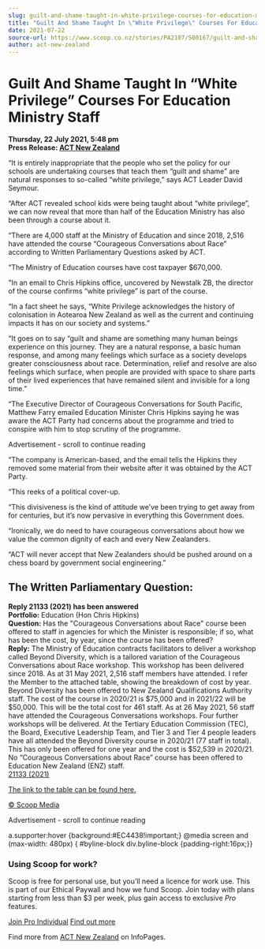 ```yaml
---
slug: guilt-and-shame-taught-in-white-privilege-courses-for-education-ministry-staff
title: "Guilt And Shame Taught In \"White Privilege\" Courses For Education Ministry Staff"
date: 2021-07-22
source-url: https://www.scoop.co.nz/stories/PA2107/S00167/guilt-and-shame-taught-in-white-privilege-courses-for-education-ministry-staff.htm
author: act-new-zealand
---
```

Guilt And Shame Taught In “White Privilege” Courses For Education Ministry Staff
================================================================================

**Thursday, 22 July 2021, 5:48 pm**  
**Press Release: [ACT New Zealand](https://info.scoop.co.nz/ACT_New_Zealand)**

“It is entirely inappropriate that the people who set the policy for our schools are undertaking courses that teach them “guilt and shame” are natural responses to so-called “white privilege,” says ACT Leader David Seymour.

“After ACT revealed school kids were being taught about “white privilege”, we can now reveal that more than half of the Education Ministry has also been through a course about it.

“There are 4,000 staff at the Ministry of Education and since 2018, 2,516 have attended the course “Courageous Conversations about Race” according to Written Parliamentary Questions asked by ACT.

“The Ministry of Education courses have cost taxpayer $670,000.

"In an email to Chris Hipkins office, uncovered by Newstalk ZB, the director of the course confirms “white privilege” is part of the course.

“In a fact sheet he says, “White Privilege acknowledges the history of colonisation in Aotearoa New Zealand as well as the current and continuing impacts it has on our society and systems.”

“It goes on to say “guilt and shame are something many human beings experience on this journey. They are a natural response, a basic human response, and among many feelings which surface as a society develops greater consciousness about race. Determination, relief and resolve are also feelings which surface, when people are provided with space to share parts of their lived experiences that have remained silent and invisible for a long time.”

“The Executive Director of Courageous Conversations for South Pacific, Matthew Farry emailed Education Minister Chris Hipkins saying he was aware the ACT Party had concerns about the programme and tried to conspire with him to stop scrutiny of the programme.

Advertisement - scroll to continue reading





“The company is American-based, and the email tells the Hipkins they removed some material from their website after it was obtained by the ACT Party.

“This reeks of a political cover-up.

“This divisiveness is the kind of attitude we’ve been trying to get away from for centuries, but it’s now pervasive in everything this Government does.

“Ironically, we do need to have courageous conversations about how we value the common dignity of each and every New Zealanders.

“ACT will never accept that New Zealanders should be pushed around on a chess board by government social engineering.”

The Written Parliamentary Question:
-----------------------------------

**Reply 21133 (2021) has been answered**  
**Portfolio:** Education (Hon Chris Hipkins)  
**Question:** Has the "Courageous Conversations about Race" course been offered to staff in agencies for which the Minister is responsible; if so, what has been the cost, by year, since the course has been offered?  
**Reply:** The Ministry of Education contracts facilitators to deliver a workshop called Beyond Diversity, which is a tailored variation of the Courageous Conversations about Race workshop. This workshop has been delivered since 2018. As at 31 May 2021, 2,516 staff members have attended. I refer the Member to the attached table, showing the breakdown of cost by year. Beyond Diversity has been offered to New Zealand Qualifications Authority staff. The cost of the course in 2020/21 is $75,000 and in 2021/22 will be $50,000. This will be the total cost for 461 staff. As at 26 May 2021, 56 staff have attended the Courageous Conversations workshops. Four further workshops will be delivered. At the Tertiary Education Commission (TEC), the Board, Executive Leadership Team, and Tier 3 and Tier 4 people leaders have all attended the Beyond Diversity course in 2020/21 (77 staff in total). This has only been offered for one year and the cost is $52,539 in 2020/21. No “Courageous Conversations about Race” course has been offered to Education New Zealand (ENZ) staff.   
[21133 (2021)](https://www.act.org.nz/r?u=qXjvjBVaoR40IremE2erjPtkHdZng0LSX5V4F2CRqe33sNHqmNDAiKkh1BPpNz64mscZzXpyBpxN5q1MgOvacQ&e=1436fca17bda55074760909e04a8a403&utm_source=actnz&utm_medium=email&utm_campaign=guilt_and_shame_taug&n=2)

[The link to the table can be found here.](https://www.act.org.nz/r?u=x7qo17qR1Kb0lLg85yQYfAbXTC6Z7wxyptuSZemzKnHW6MvSFOrjcviA_qc0F8nqaEo5osgR2ljDGcC4_OYtwpMy_ol5OGFV6wZKNC9Va4PH4xrb12qlQWijrXFcorNH4MH85Yyf-lrjz4YpU8-rD1pBU_3JK2cSsDfRcFWnDaE&e=1436fca17bda55074760909e04a8a403&utm_source=actnz&utm_medium=email&utm_campaign=guilt_and_shame_taug&n=3)

[© Scoop Media](http://www.scoop.co.nz/about/terms.html)  

Advertisement - scroll to continue reading



a.supporter:hover {background:#EC4438!important;} @media screen and (max-width: 480px) { #byline-block div.byline-block {padding-right:16px;}}

### Using Scoop for work?

Scoop is free for personal use, but you’ll need a licence for work use. This is part of our Ethical Paywall and how we fund Scoop. Join today with plans starting from less than $3 per week, plus gain access to exclusive _Pro_ features.  
  
[Join Pro Individual](https://pro.scoop.co.nz/Individual/?from=ProIn24) [Find out more](https://pro.scoop.co.nz/using-scoop-for-work/?from=ProIn24)

Find more from [ACT New Zealand](https://info.scoop.co.nz/ACT_New_Zealand) on InfoPages.